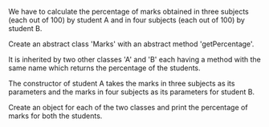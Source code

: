 We have to calculate the percentage of marks obtained in three subjects (each out of 100) by student A and in four subjects (each out of 100) by student B.

Create an abstract class 'Marks' with an abstract method 'getPercentage'.

It is inherited by two other classes 'A' and 'B' each having a method with the same name which returns the percentage of the students.

The constructor of student A takes the marks in three subjects as its parameters and the marks in four subjects as its parameters for student B.

Create an object for each of the two classes and print the percentage of marks for both the students.